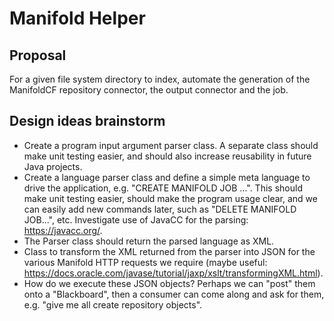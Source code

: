 # Manifold Helper  

## Proposal  
For a given file system directory to index, automate the generation of the ManifoldCF repository connector, the output connector and the job. 

## Design ideas brainstorm  
* Create a program input argument parser class. A separate class should make unit testing easier, and should also increase reusability 
in future Java projects.
* Create a language parser class and define a simple meta language to drive the application, e.g.
"CREATE MANIFOLD JOB ...". This should make unit testing easier, should make the program usage clear, and we can easily add new commands 
later, such as "DELETE MANIFOLD JOB...", etc. Investigate use of JavaCC for the parsing: https://javacc.org/.
* The Parser class should return the parsed language as XML. 
* Class to transform the XML returned from the parser into JSON for the various Manifold HTTP requests we require (maybe useful: https://docs.oracle.com/javase/tutorial/jaxp/xslt/transformingXML.html). 
* How do we execute these JSON objects? Perhaps we can "post" them onto a "Blackboard", then a consumer can come along and ask for them, e.g. "give me all create repository objects".
